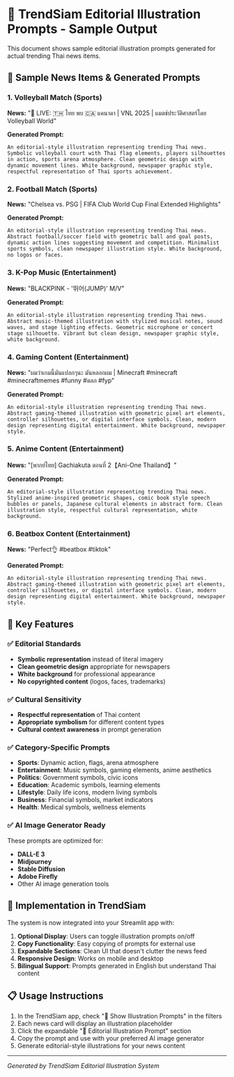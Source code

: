 # 🎨 TrendSiam Editorial Illustration Prompts - Sample Output

This document shows sample editorial illustration prompts generated for actual trending Thai news items.

## 📰 Sample News Items & Generated Prompts

### 1. Volleyball Match (Sports)
**News:** "🔴 LIVE: 🇹🇭 ไทย พบ 🇨🇦 แคนาดา | VNL 2025 | แมตช์ประวัติศาสตร์โดย Volleyball World"

**Generated Prompt:**
```
An editorial-style illustration representing trending Thai news. Symbolic volleyball court with Thai flag elements, players silhouettes in action, sports arena atmosphere. Clean geometric design with dynamic movement lines. White background, newspaper graphic style, respectful representation of Thai sports achievement.
```

### 2. Football Match (Sports)
**News:** "Chelsea vs. PSG | FIFA Club World Cup Final Extended Highlights"

**Generated Prompt:**
```
An editorial-style illustration representing trending Thai news. Abstract football/soccer field with geometric ball and goal posts, dynamic action lines suggesting movement and competition. Minimalist sports symbols, clean newspaper illustration style. White background, no logos or faces.
```

### 3. K-Pop Music (Entertainment)
**News:** "BLACKPINK - '뛰어(JUMP)' M/V"

**Generated Prompt:**
```
An editorial-style illustration representing trending Thai news. Abstract music-themed illustration with stylized musical notes, sound waves, and stage lighting effects. Geometric microphone or concert stage silhouette. Vibrant but clean design, newspaper graphic style, white background.
```

### 4. Gaming Content (Entertainment)
**News:** "ผมว่าเกมนี้มันแปลกๆนะ มันหลอกผม | Minecraft #minecraft #minecraftmemes #funny #ตลก #fyp"

**Generated Prompt:**
```
An editorial-style illustration representing trending Thai news. Abstract gaming-themed illustration with geometric pixel art elements, controller silhouettes, or digital interface symbols. Clean, modern design representing digital entertainment. White background, newspaper style.
```

### 5. Anime Content (Entertainment)
**News:** "[พากย์ไทย] Gachiakuta ตอนที่ 2【Ani-One Thailand】"

**Generated Prompt:**
```
An editorial-style illustration representing trending Thai news. Stylized anime-inspired geometric shapes, comic book style speech bubbles or panels, Japanese cultural elements in abstract form. Clean illustration style, respectful cultural representation, white background.
```

### 6. Beatbox Content (Entertainment)
**News:** "Perfect👌 #beatbox #tiktok"

**Generated Prompt:**
```
An editorial-style illustration representing trending Thai news. Abstract gaming-themed illustration with geometric pixel art elements, controller silhouettes, or digital interface symbols. Clean, modern design representing digital entertainment. White background, newspaper style.
```

## 🎯 Key Features

### ✅ Editorial Standards
- **Symbolic representation** instead of literal imagery
- **Clean geometric design** appropriate for newspapers
- **White background** for professional appearance
- **No copyrighted content** (logos, faces, trademarks)

### ✅ Cultural Sensitivity
- **Respectful representation** of Thai content
- **Appropriate symbolism** for different content types
- **Cultural context awareness** in prompt generation

### ✅ Category-Specific Prompts
- **Sports**: Dynamic action, flags, arena atmosphere
- **Entertainment**: Music symbols, gaming elements, anime aesthetics
- **Politics**: Government symbols, civic icons
- **Education**: Academic symbols, learning elements
- **Lifestyle**: Daily life icons, modern living symbols
- **Business**: Financial symbols, market indicators
- **Health**: Medical symbols, wellness elements

### ✅ AI Image Generator Ready
These prompts are optimized for:
- **DALL-E 3**
- **Midjourney**
- **Stable Diffusion**
- **Adobe Firefly**
- Other AI image generation tools

## 🔧 Implementation in TrendSiam

The system is now integrated into your Streamlit app with:

1. **Optional Display**: Users can toggle illustration prompts on/off
2. **Copy Functionality**: Easy copying of prompts for external use
3. **Expandable Sections**: Clean UI that doesn't clutter the news feed
4. **Responsive Design**: Works on mobile and desktop
5. **Bilingual Support**: Prompts generated in English but understand Thai content

## 📋 Usage Instructions

1. In the TrendSiam app, check "🎨 Show Illustration Prompts" in the filters
2. Each news card will display an illustration placeholder
3. Click the expandable "🎨 Editorial Illustration Prompt" section
4. Copy the prompt and use with your preferred AI image generator
5. Generate editorial-style illustrations for your news content

---

*Generated by TrendSiam Editorial Illustration System* 